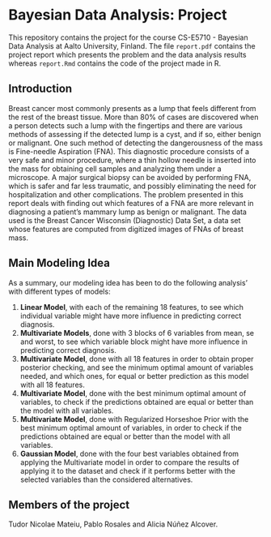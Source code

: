 # Bayesian Data Analysis: Project

This repository contains the project for the course CS-E5710 - Bayesian Data Analysis at Aalto University, Finland.
The file `report.pdf` contains the project report which presents the problem and the data analysis results whereas `report.Rmd` contains the code of the project made in R.

## Introduction
Breast cancer most commonly presents as a lump that feels different from the rest of the breast tissue. More
than 80% of cases are discovered when a person detects such a lump with the fingertips and there are various
methods of assessing if the detected lump is a cyst, and if so, either benign or malignant.
One such method of detecting the dangerousness of the mass is Fine-needle Aspiration (FNA). This diagnostic
procedure consists of a very safe and minor procedure, where a thin hollow needle is inserted into the mass for
obtaining cell samples and analyzing them under a microscope. A major surgical biopsy can be avoided by
performing FNA, which is safer and far less traumatic, and possibly eliminating the need for hospitalization
and other complications.
The problem presented in this report deals with finding out which features of a FNA are more relevant
in diagnosing a patient’s mammary lump as benign or malignant. The data used is the Breast Cancer
Wisconsin (Diagnostic) Data Set, a data set whose features are computed from digitized images of FNAs of
breast mass.

## Main Modeling Idea

As a summary, our modeling idea has been to do the following analysis’ with different types of models:
1. **Linear Model**, with each of the remaining 18 features, to see which individual variable might have
more influence in predicting correct diagnosis.
2. **Multivariate Models**, done with 3 blocks of 6 variables from mean, se and worst, to see which
variable block might have more influence in predicting correct diagnosis.
3. **Multivariate Model**, done with all 18 features in order to obtain proper posterior checking, and see
the minimum optimal amount of variables needed, and which ones, for equal or better prediction as
this model with all 18 features.
4. **Multivariate Model**, done with the best minimum optimal amount of variables, to check if the
predictions obtained are equal or better than the model with all variables.
5. **Multivariate Model**, done with Regularized Horseshoe Prior with the best minimum optimal amount
of variables, in order to check if the predictions obtained are equal or better than the model with all
variables.
6. **Gaussian Model**, done with the four best variables obtained from applying the Multivariate model
in order to compare the results of applying it to the dataset and check if it performs better with the
selected variables than the considered alternatives.


## Members of the project

Tudor Nicolae Mateiu, Pablo Rosales and Alicia Núñez Alcover.
